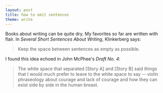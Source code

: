 ```yaml
---
layout: post
title: how to omit sentences
theme: write
---
```


Books about writing can be quite dry. My favorites so far are written with flair. In *Several Short Sentences About Writing*, Klinkerberg says:
> Keep the space between sentences as empty as possible.

I found this idea echoed in John McPhee's *Draft No. 4*:
> The white space that separated [Story A] and [Story B] said things that I would much prefer to leave to the white space to say -- violin phraseology about courage and lack of courage and how they can exist side by side in the human breast.
